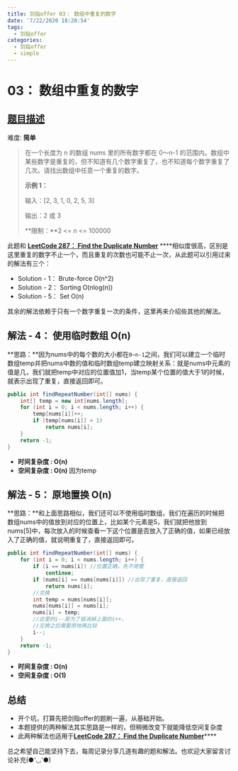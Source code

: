 ```yaml
---
title: 剑指offer 03： 数组中重复的数字
date: '7/22/2020 18:28:54'
tags:
  - 剑指offer
categories:
  - 剑指offer
  - simple
---
```


# 03： 数组中重复的数字

## [题目描述](https://leetcode-cn.com/problems/shu-zu-zhong-zhong-fu-de-shu-zi-lcof/)

难度: **简单**

> 在一个长度为 n 的数组 nums 里的所有数字都在 0～n-1 的范围内。数组中某些数字是重复的，但不知道有几个数字重复了，也不知道每个数字重复了几次。请找出数组中任意一个重复的数字。
>
> **示例 1：**
>
> 输入：\[2, 3, 1, 0, 2, 5, 3\] 
>
> 输出：2 或 3
>
> **限制：**2 &lt;= n &lt;= 100000

此题和 [**LeetCode 287： Find the Duplicate Number**](../leetcode/287-find-the-duplicate-number.md) ****相似度很高，区别是这里重复的数字不止一个，而且重复的次数也可能不止一次，从此题可以引用过来的解法有三个：

* Solution - 1： Brute-force O\(n^2\)
* Solution - 2： Sorting O\(nlog\(n\)\)
* Solution - 5： Set O\(n\)

其余的解法依赖于只有一个数字重复一次的条件，这里再来介绍些其他的解法。

## **解法 - 4：** 使用临时数组 O\(n\)

**思路：**因为nums中的每个数的大小都在`0~n-1`之间，我们可以建立一个临时数组temp并把nums中数的值和临时数组temp建立映射关系：就是nums中元素的值是几，我们就把temp中对应的位置值加1，当temp某个位置的值大于1的时候，就表示出现了重复，直接返回即可。

```java
public int findRepeatNumber(int[] nums) {
    int[] temp = new int[nums.length];
    for (int i = 0; i < nums.length; i++) {
        temp[nums[i]]++;
        if (temp[nums[i]] > 1)
            return nums[i];
    }
    return -1;
}
```

* **时间复杂度 : O\(n\)**
* **空间复杂度 : O\(n\)** 因为temp

## 解法 - 5： 原地置换 O\(n\)

**思路：**和上面思路相似，我们还可以不使用临时数组，我们在遍历的时候把数组nums中的值放到对应的位置上，比如某个元素是5，我们就把他放到nums\[5\]中，每次放入的时候查看一下这个位置是否放入了正确的值，如果已经放入了正确的值，就说明重复了，直接返回即可。

```java
public int findRepeatNumber(int[] nums) {
    for (int i = 0; i < nums.length; i++) {
        if (i == nums[i]) //位置正确，先不用管
            continue;
        if (nums[i] == nums[nums[i]]) //出现了重复，直接返回
            return nums[i];
        //交换
        int temp = nums[nums[i]];
        nums[nums[i]] = nums[i];
        nums[i] = temp;
        //这里的i--是为了抵消掉上面的i++，
        //交换之后需要原地再比较
        i--;
    }
    return -1;
}
```

* **时间复杂度 : O\(n\)**
* **空间复杂度 : O\(1\)** 

## 总结

* 开个坑，打算先把剑指offer的题刷一遍，从基础开始。
* 本题提供的两种解法其实思路是一样的，但稍微改变下就能降低空间复杂度
* 此两种解法也适用于[**LeetCode 287： Find the Duplicate Number**](../leetcode/287-find-the-duplicate-number.md)\*\*\*\*

总之希望自己能坚持下去，每周记录分享几道有趣的题和解法。也欢迎大家留言讨论补充\(●'◡'●\)


